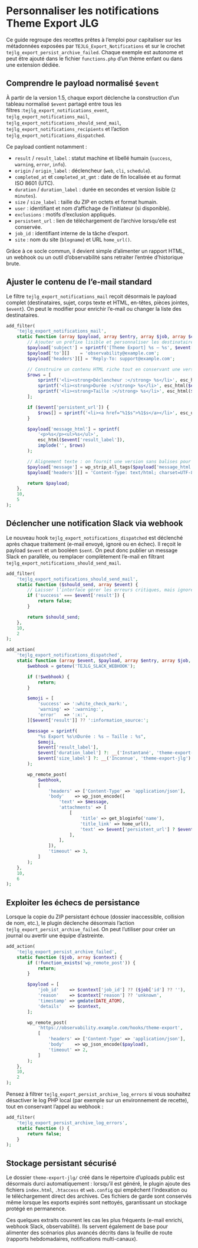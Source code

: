 # Personnaliser les notifications Theme Export JLG

Ce guide regroupe des recettes prêtes à l’emploi pour capitaliser sur les métadonnées exposées par `TEJLG_Export_Notifications` et sur le crochet `tejlg_export_persist_archive_failed`. Chaque exemple est autonome et peut être ajouté dans le fichier `functions.php` d’un thème enfant ou dans une extension dédiée.

## Comprendre le payload normalisé `$event`

À partir de la version 1.5, chaque export déclenche la construction d’un tableau normalisé `$event` partagé entre tous les filtres :`tejlg_export_notifications_event`, `tejlg_export_notifications_mail`, `tejlg_export_notifications_should_send_mail`, `tejlg_export_notifications_recipients` et l’action `tejlg_export_notifications_dispatched`.

Ce payload contient notamment :

- `result` / `result_label` : statut machine et libellé humain (`success`, `warning`, `error`, `info`).
- `origin` / `origin_label` : déclencheur (`web`, `cli`, `schedule`).
- `completed_at` et `completed_at_gmt` : date de fin localisée et au format ISO 8601 (UTC).
- `duration` / `duration_label` : durée en secondes et version lisible (`2 minutes`).
- `size` / `size_label` : taille du ZIP en octets et format humain.
- `user` : identifiant et nom d’affichage de l’initiateur (si disponible).
- `exclusions` : motifs d’exclusion appliqués.
- `persistent_url` : lien de téléchargement de l’archive lorsqu’elle est conservée.
- `job_id` : identifiant interne de la tâche d’export.
- `site` : nom du site (`blogname`) et URL `home_url()`.

Grâce à ce socle commun, il devient simple d’alimenter un rapport HTML, un webhook ou un outil d’observabilité sans retraiter l’entrée d’historique brute.

## Ajuster le contenu de l’e-mail standard

Le filtre `tejlg_export_notifications_mail` reçoit désormais le payload complet (destinataires, sujet, corps texte et HTML, en-têtes, pièces jointes, `$event`). On peut le modifier pour enrichir l’e-mail ou changer la liste des destinataires.

```php
add_filter(
    'tejlg_export_notifications_mail',
    static function (array $payload, array $entry, array $job, array $context, array $event) {
        // Ajouter un préfixe lisible et personnaliser les destinataires.
        $payload['subject'] = sprintf('[Theme Export] %s — %s', $event['result_label'], $payload['subject']);
        $payload['to'][]    = 'observability@example.com';
        $payload['headers'][] = 'Reply-To: support@example.com';

        // Construire un contenu HTML riche tout en conservant une version texte.
        $rows = [
            sprintf('<li><strong>Déclencheur :</strong> %s</li>', esc_html($event['origin_label'])),
            sprintf('<li><strong>Durée :</strong> %s</li>', esc_html($event['duration_label'] ?: __('Instantané', 'theme-export-jlg'))),
            sprintf('<li><strong>Taille :</strong> %s</li>', esc_html($event['size_label'] ?: __('Inconnue', 'theme-export-jlg'))),
        ];

        if ($event['persistent_url']) {
            $rows[] = sprintf('<li><a href="%1$s">%1$s</a></li>', esc_url($event['persistent_url']));
        }

        $payload['message_html'] = sprintf(
            '<p>%s</p><ul>%s</ul>',
            esc_html($event['result_label']),
            implode('', $rows)
        );

        // Alignement texte : on fournit une version sans balises pour les lecteurs non HTML.
        $payload['message'] = wp_strip_all_tags($payload['message_html']);
        $payload['headers'][] = 'Content-Type: text/html; charset=UTF-8';

        return $payload;
    },
    10,
    5
);
```

## Déclencher une notification Slack via webhook

Le nouveau hook `tejlg_export_notifications_dispatched` est déclenché après chaque traitement (e-mail envoyé, ignoré ou en échec). Il reçoit le payload `$event` et un booléen `$sent`. On peut donc publier un message Slack en parallèle, ou remplacer complètement l’e-mail en filtrant `tejlg_export_notifications_should_send_mail`.

```php
add_filter(
    'tejlg_export_notifications_should_send_mail',
    static function ($should_send, array $event) {
        // Laisser l’interface gérer les erreurs critiques, mais ignorer les succès.
        if ('success' === $event['result']) {
            return false;
        }

        return $should_send;
    },
    10,
    2
);

add_action(
    'tejlg_export_notifications_dispatched',
    static function (array $event, $payload, array $entry, array $job, array $context, bool $sent) {
        $webhook = getenv('TEJLG_SLACK_WEBHOOK');

        if (!$webhook) {
            return;
        }

        $emoji = [
            'success' => ':white_check_mark:',
            'warning' => ':warning:',
            'error'   => ':x:',
        ][$event['result']] ?? ':information_source:';

        $message = sprintf(
            "%s Export %s\nDurée : %s — Taille : %s",
            $emoji,
            $event['result_label'],
            $event['duration_label'] ?: __('Instantané', 'theme-export-jlg'),
            $event['size_label'] ?: __('Inconnue', 'theme-export-jlg')
        );

        wp_remote_post(
            $webhook,
            [
                'headers' => ['Content-Type' => 'application/json'],
                'body'    => wp_json_encode([
                    'text' => $message,
                    'attachments' => [
                        [
                            'title' => get_bloginfo('name'),
                            'title_link' => home_url(),
                            'text' => $event['persistent_url'] ? $event['persistent_url'] : __('Pas d’archive disponible', 'theme-export-jlg'),
                        ],
                    ],
                ]),
                'timeout' => 3,
            ]
        );
    },
    10,
    6
);
```

## Exploiter les échecs de persistance

Lorsque la copie du ZIP persistant échoue (dossier inaccessible, collision de nom, etc.), le plugin déclenche désormais l’action `tejlg_export_persist_archive_failed`. On peut l’utiliser pour créer un journal ou avertir une équipe d’astreinte.

```php
add_action(
    'tejlg_export_persist_archive_failed',
    static function ($job, array $context) {
        if (!function_exists('wp_remote_post')) {
            return;
        }

        $payload = [
            'job_id'    => $context['job_id'] ?? ($job['id'] ?? ''),
            'reason'    => $context['reason'] ?? 'unknown',
            'timestamp' => gmdate(DATE_ATOM),
            'details'   => $context,
        ];

        wp_remote_post(
            'https://observability.example.com/hooks/theme-export',
            [
                'headers' => ['Content-Type' => 'application/json'],
                'body'    => wp_json_encode($payload),
                'timeout' => 2,
            ]
        );
    },
    10,
    2
);
```

Pensez à filtrer `tejlg_export_persist_archive_log_errors` si vous souhaitez désactiver le log PHP local (par exemple sur un environnement de recette), tout en conservant l’appel au webhook :

```php
add_filter(
    'tejlg_export_persist_archive_log_errors',
    static function () {
        return false;
    }
);
```

## Stockage persistant sécurisé

Le dossier `theme-export-jlg/` créé dans le répertoire d’uploads public est désormais durci automatiquement : lorsqu’il est généré, le plugin ajoute des fichiers `index.html`, `.htaccess` et `web.config` qui empêchent l’indexation ou le téléchargement direct des archives. Ces fichiers de garde sont conservés même lorsque les exports expirés sont nettoyés, garantissant un stockage protégé en permanence.

Ces quelques extraits couvrent les cas les plus fréquents (e-mail enrichi, webhook Slack, observabilité). Ils servent également de base pour alimenter des scénarios plus avancés décrits dans la feuille de route (rapports hebdomadaires, notifications multi-canaux).
